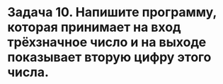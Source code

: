 # Задача 10. Напишите программу, которая принимает на вход трёхзначное число и на выходе показывает вторую цифру этого числа.

